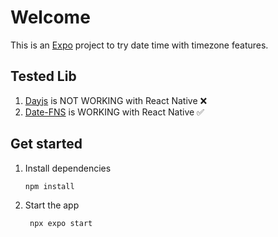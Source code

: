 # Welcome

This is an [Expo](https://expo.dev) project to try date time with timezone features.

## Tested Lib

1. [Dayjs](https://day.js.org) is NOT WORKING with React Native ❌
2. [Date-FNS](https://date-fns.org) is WORKING with React Native ✅

## Get started

1. Install dependencies

   ```bash
   npm install
   ```

2. Start the app

   ```bash
    npx expo start
   ```
